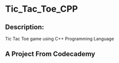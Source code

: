 # Tic_Tac_Toe_CPP

## Description:

Tic Tac Toe game using C++ Programming Language

## A Project From Codecademy
